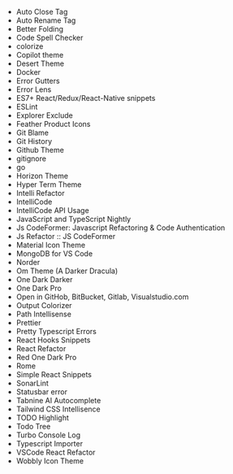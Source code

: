 - Auto Close Tag
- Auto Rename Tag
- Better Folding
- Code Spell Checker
- colorize
- Copilot theme
- Desert Theme
- Docker
- Error Gutters
- Error Lens
- ES7+ React/Redux/React-Native snippets
- ESLint
- Explorer Exclude
- Feather Product Icons
- Git Blame
- Git History
- Github Theme
- gitignore
- go
- Horizon Theme
- Hyper Term Theme
- Intelli Refactor
- IntelliCode
- IntelliCode API Usage
- JavaScript and TypeScript Nightly
- Js CodeFormer: Javascript Refactoring & Code Authentication
- Js Refactor :: JS CodeFormer
- Material Icon Theme
- MongoDB for VS Code
- Norder
- Om Theme (A Darker Dracula)
- One Dark Darker
- One Dark Pro
- Open in GitHob, BitBucket, Gitlab, Visualstudio.com
- Output Colorizer
- Path Intellisense
- Prettier
- Pretty Typescript Errors
- React Hooks Snippets
- React Refactor
- Red One Dark Pro
- Rome
- Simple React Snippets
- SonarLint
- Statusbar error
- Tabnine AI Autocomplete
- Tailwind CSS Intellisence
- TODO Highlight
- Todo Tree
- Turbo Console Log
- Typescript Importer
- VSCode React Refactor
- Wobbly Icon Theme
